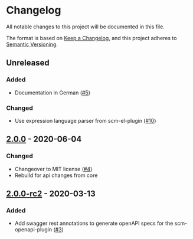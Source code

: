 # Changelog
All notable changes to this project will be documented in this file.

The format is based on [Keep a Changelog](https://keepachangelog.com/en/1.0.0/),
and this project adheres to [Semantic Versioning](https://semver.org/spec/v2.0.0.html).

## Unreleased
### Added
- Documentation in German ([#5](https://github.com/scm-manager/scm-webhook-plugin/pull/5))

### Changed
- Use expression language parser from scm-el-plugin ([#10](https://github.com/scm-manager/scm-webhook-plugin/pull/10))

## [2.0.0] - 2020-06-04
### Changed
- Changeover to MIT license ([#4](https://github.com/scm-manager/scm-webhook-plugin/pull/4))
- Rebuild for api changes from core

## [2.0.0-rc2] - 2020-03-13
### Added
- Add swagger rest annotations to generate openAPI specs for the scm-openapi-plugin ([#3](https://github.com/scm-manager/scm-webhook-plugin/pull/3))

[2.0.0]: https://github.com/scm-manager/scm-webhook-plugin/releases/tag/2.0.0
[2.0.0-rc2]: https://github.com/scm-manager/scm-webhook-plugin/releases/tag/2.0.0-rc2
